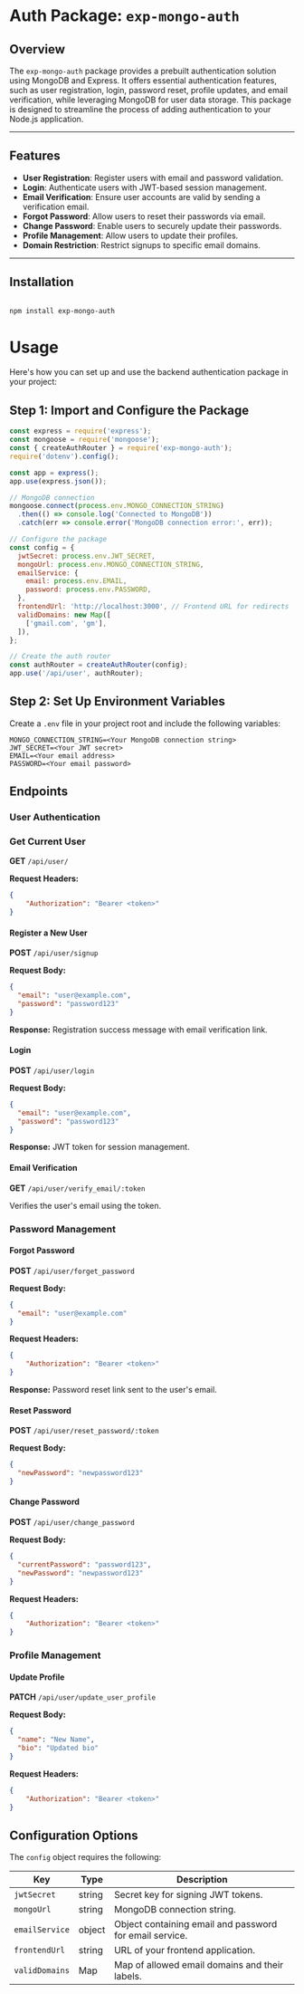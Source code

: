 # Auth Package: `exp-mongo-auth`

## Overview

The `exp-mongo-auth` package provides a prebuilt authentication solution using MongoDB and Express. It offers essential authentication features, such as user registration, login, password reset, profile updates, and email verification, while leveraging MongoDB for user data storage. This package is designed to streamline the process of adding authentication to your Node.js application.

---

## Features

- **User Registration**: Register users with email and password validation.
- **Login**: Authenticate users with JWT-based session management.
- **Email Verification**: Ensure user accounts are valid by sending a verification email.
- **Forgot Password**: Allow users to reset their passwords via email.
- **Change Password**: Enable users to securely update their passwords.
- **Profile Management**: Allow users to update their profiles.
- **Domain Restriction**: Restrict signups to specific email domains.

---

## Installation

```bash

npm install exp-mongo-auth

```

# Usage

Here's how you can set up and use the backend authentication package in your project:

## Step 1: Import and Configure the Package

```javascript
const express = require('express');
const mongoose = require('mongoose');
const { createAuthRouter } = require('exp-mongo-auth');
require('dotenv').config();

const app = express();
app.use(express.json());

// MongoDB connection
mongoose.connect(process.env.MONGO_CONNECTION_STRING)
  .then(() => console.log('Connected to MongoDB'))
  .catch(err => console.error('MongoDB connection error:', err));

// Configure the package
const config = {
  jwtSecret: process.env.JWT_SECRET,
  mongoUrl: process.env.MONGO_CONNECTION_STRING,
  emailService: {
    email: process.env.EMAIL,
    password: process.env.PASSWORD,
  },
  frontendUrl: 'http://localhost:3000', // Frontend URL for redirects
  validDomains: new Map([
    ['gmail.com', 'gm'],
  ]),
};

// Create the auth router
const authRouter = createAuthRouter(config);
app.use('/api/user', authRouter);
```

## Step 2: Set Up Environment Variables

Create a `.env` file in your project root and include the following variables:

```
MONGO_CONNECTION_STRING=<Your MongoDB connection string>
JWT_SECRET=<Your JWT secret>
EMAIL=<Your email address>
PASSWORD=<Your email password>
```

## Endpoints

### User Authentication

### Get Current User

**GET** `/api/user/`

**Request Headers:**

```json
{
    "Authorization": "Bearer <token>"
}

```

#### Register a New User

**POST** `/api/user/signup`

**Request Body:**

```json
{
  "email": "user@example.com",
  "password": "password123"
}
```

**Response:** Registration success message with email verification link.

#### Login

**POST** `/api/user/login`

**Request Body:**

```json
{
  "email": "user@example.com",
  "password": "password123"
}
```

**Response:** JWT token for session management.

#### Email Verification

**GET** `/api/user/verify_email/:token`

Verifies the user's email using the token.

### Password Management

#### Forgot Password

**POST** `/api/user/forget_password`

**Request Body:**

```json
{
  "email": "user@example.com"
}
```

**Request Headers:**

```json
{
    "Authorization": "Bearer <token>"
}

```


**Response:** Password reset link sent to the user's email.

#### Reset Password

**POST** `/api/user/reset_password/:token`

**Request Body:**

```json
{
  "newPassword": "newpassword123"
}
```

#### Change Password

**POST** `/api/user/change_password`

**Request Body:**

```json
{
  "currentPassword": "password123",
  "newPassword": "newpassword123"
}
```

**Request Headers:**

```json
{
    "Authorization": "Bearer <token>"
}

```

### Profile Management

#### Update Profile

**PATCH** `/api/user/update_user_profile`

**Request Body:**

```json
{
  "name": "New Name",
  "bio": "Updated bio"
}
```


**Request Headers:**

```json
{
    "Authorization": "Bearer <token>"
}

```

## Configuration Options

The `config` object requires the following:

| Key           | Type   | Description                                     |
|---------------|--------|-------------------------------------------------|
| `jwtSecret`   | string | Secret key for signing JWT tokens.             |
| `mongoUrl`    | string | MongoDB connection string.                     |
| `emailService`| object | Object containing email and password for email service. |
| `frontendUrl` | string | URL of your frontend application.              |
| `validDomains`| Map    | Map of allowed email domains and their labels. |

